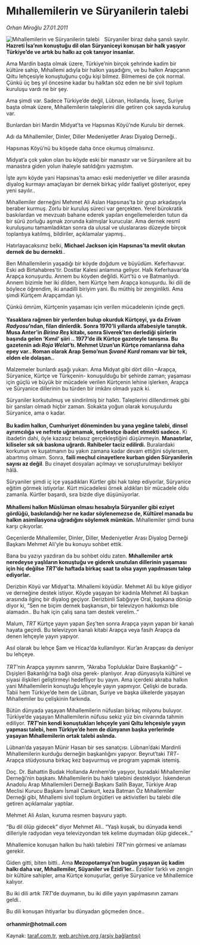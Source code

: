 # Mıhallemilerin ve Süryanilerin talebi

*Orhan Miroğlu 27.01.2011*

<div class="yazi"><img align="left" alt="Mıhallemilerin ve Süryanilerin talebi" border="0" src="http://www.taraf.com.tr/fotoraflar/makaleler/mihallemilerin-ve-suryanilerin-talebi_9246_orijinal.jpg" style="border-right-width:10px; border-color:#FFFFFF"/><p>Süryaniler biraz daha şanslı sayılır. <b>Hazreti İsa’nın konuştuğu dil olan Süryaniceyi konuşan bir halk yaşıyor Türkiye’de ve artık bu halkı az çok tanıyor insanlar.</b></p>
<p>Ama Mardin başta olmak üzere, Türkiye’nin birçok şehrinde kadim bir kültüre sahip, Mıhallemi adıyla bir halkın yaşadığını, ve bu halkın Arapçanın Qıltu lehçesiyle konuştuğunu çoğu kişi bilmez. Bilmemesi de çok normal. Çünkü üç beş yıl öncesine kadar bu halktan söz eden ne bir sivil toplum kuruluşu vardı ne bir şey.</p>
<p>Ama şimdi var. Sadece Türkiye’de değil, Lübnan, Hollanda, İsveç, Suriye başta olmak üzere, Mıhallemilerin taleplerini dile getiren çok sayıda kuruluş var.</p>
<p>Bunlardan biri Mardin Midyat’ta ve Hapsınas Köyü’nde Kurulu bir dernek. </p>
<p>Adı da Mıhallemiler, Dinler, Diller Medeniyetler Arası Diyalog Derneği..</p>
<p>Hapsınas Köyü’nü bu köşede daha önce okumuş olmalısınız. </p>
<p>Midyat’a çok yakın olan bu köyde eski bir manastır var ve Süryanilere ait bu manastıra giden yolun ihaleyle satıldığını yazmıştım. </p>
<p>İşte aynı köyde yani Hapsınas’ta amacı eski medeniyetler ve diller arasında diyalog kurmayı amaçlayan bir dernek birkaç yıldır faaliyet gösteriyor, epey yeni sayılır..</p>
<p>Mıhallemiler derneğini Mehmet Ali Aslan Hapsınas’ta bir grup arkadaşıyla beraber kurmuş. Zorlu bir kuruluş süreci var gerçekten. Yerel bürokratik baskılardan ve mevzuatı bahane ederek yapılan engellemelerden tutun da bir sürü zorluğu aşmak zorunda kalmışlar kurucular. Ama dernek resmî kuruluşunu tamamladıktan sonra da ulusal ve uluslararası düzeyde birçok toplantıya katılmış, bildiriler, açıklamalar yapmış..</p>
<p>Hatırlayacaksınız belki, <b>Michael Jackson için Hapsınas’ta mevlit okutan dernek de bu dernekti</b>..</p>
<p>Ben Mıhallemilerin yaşadığı bir köyde doğdum ve büyüdüm. Keferhavvar. Eski adı Birtahabres’tir. Dostlar Kalesi anlamına geliyor. Halk Keferhavar’da Arapça konuşurdu. Annem bu köyden değildi. Kürt’tü o ve Batmanlıydı. Annem bizimle her iki dilden, hem Kürtçe hem Arapça konuşurdu. İki dili de böylece öğrendim, iki anadilli biriyim yani. Bu müthiş bir zenginlikti. Ama şimdi Kürtçem Arapçamdan iyi. </p>
<p>Çünkü ömrüm, Kürtçenin yaşaması için verilen mücadelenin içinde geçti.<br/><br/><b>Yasaklara rağmen bir yerlerden bulup okurduk Kürtçeyi, ya da <i>Erivan Radyosu</i>’ndan, filan dinlerdik. Sonra 1970’li yıllarda alfabesiyle tanıştık. Musa Anter’in <i>Birina Reş</i> kitabı, sonra Siverek’ten derlediği şiirlerin başında gelen ‘Kımıl’ şiiri .. 1977’de ilk Kürtçe gazeteyle tanışma. Bu gazetenin adı <i>Roja Welat</i>’tı. Mehmet Uzun’un Kürtçe romanlarına daha epey var.. Roman olarak Arap Şemo’nun <i>Şıvanê Kurd</i> romanı var bir tek, elden ele dolaşan..</b></p>
<p>Malzemeler bunlardı aşağı yukarı. Ama Midyat gibi dört dilin –Arapça, Süryanice, Kürtçe ve Türkçenin- konuşulduğu bir şehirde zaman; yaşaması için güçlü ve büyük bir mücadele verilen Kürtçenin lehine işlerken, Arapça ve Süryanice dillerinin bu türden bir imkânı olmadı yazık ki.</p>
<p>Süryaniler korkutulmuş ve sindirilmiş bir halktı. Taleplerini dillendirmek gibi bir şansları olmadı hiçbir zaman. Sokakta yoğun olarak konuşulurdu Süryanice, ama o kadar.<br/><br/><b>Bu kadim halkın, Cumhuriyet döneminden bu yana yegâne talebi, dinsel ayrımcılığa ve nefrete uğramamak, serbestçe ibadet etmekti sadece.</b> Ki ibadetin dahi, öyle kazasız belasız gerçekleştiğini düşünmeyin. <b>Manastırlar, kiliseler sık sık baskına uğrardı. Rahibeler taciz edilirdi.</b> Buralardaki korkunun ve kuşatmanın bu yakın zamana kadar devam ettiğini söylersem, abartmış olmam. Sonra, <b>faili meçhul cinayetlere kurban giden Süryanilerin sayısı az değil</b>. Bu cinayet dosyaları açılmayı ve soruşturulmayı bekliyor hâlâ.</p>
<p>Süryaniler şimdi iç içe yaşadıkları Kürtler gibi hak talep ediyorlar, Süryanice eğitim görmek istiyorlar. Kürt mücadelesi örnek aldıkları bir mücadele oldu zamanla. Kürtler başardı, sıra bizde diye düşünüyorlar.<br/><br/><b>Mıhallemi halkın Müslüman olması hesabıyla Süryaniler gibi eziyet gördüğü, baskılandığı her ne kadar söylenemezse de, Kültürel manada bu halkın asimilasyona uğradığını söylemek mümkün.</b> Mıhallemiler şimdi buna karşı çıkıyorlar. </p>
<p>Geçenlerde Mıhallemiler, Dinler, Diller, Medeniyetler Arası Diyalog Derneği Başkanı Mehmet Ali’yle bu konuyu sohbet ettik.</p>
<p>Bana bu yazıyı yazdıran da bu sohbet oldu zaten. <b>Mıhallemiler artık neredeyse yaşlıların konuştuğu ve giderek unutulan dillerinin yaşaması için hiç değilse <i>TRT</i>’de haftada birkaç saat ta olsa yayın yapılmasını talep ediyorlar.</b> </p>
<p>Derizbin Köyü var Midyat’ta. Mıhallemi köyüdür. Mehmet Ali bu köye gidiyor ve derneğine destek istiyor. Köyde yaşayan bir kadınla Mehmet Ali başkan arasında ilginç bir diyalog geçiyor. Derizbinli Sabğıyye Oral, başkana dönüp diyor ki, “Sen ne biçim dernek başkanısın, bir televizyon hakkımızı bile alamadın.. Bu hak için çalış sana tam destek verelim..”</p>
<p>Malum, <i>TRT</i> Kürtçe yayın yapan <i>Şeş</i>’ten sonra Arapça yayın yapan bir kanalı hayata geçirdi. Bu televizyon kanalı kitabi Arapça veya fasih Arapça da denen lehçeyle yayın yapıyor. </p>
<p>Asıl olarak bu lehçe Şam ve Hicaz’da kullanılıyor. Kur’an Arapçası da deniyor bu lehçeye. <br/><br/><i>TRT</i>’nin Arapça yayınını sanırım, “Akraba Topluluklar Daire Başkanlığı” –Dışişleri Bakanlığı’na bağlı olsa gerek- planlıyor. Arap dünyasıyla kültürel ve siyasi ilişkileri geliştirmeyi hedefliyor bu yayın. Ama içerdeki akraba halkın yani Mıhallemilerin konuştuğu lehçeyle yayın yapmıyor. Çelişki de burada. Tabii hem Türkiye’de hem de Lübnan, Suriye ve başka ülkelerde yaşayan Mıhallemiler bu çelişkinin farkında. </p>
<p>Bütün dünyada yaşayan Mıhallemilerin nüfusları birkaç milyonu buluyor. Türkiye’de yaşayan Mıhallemilerin nüfusu sekiz yüz bin civarında tahmin ediliyor. <b><i>TRT</i>’nin kendi konuştukları lehçeyle yani Qıltu lehçesiyle yayın yapması talebi, hem Türkiye’de hem de dünyanın başka yerlerinde yaşayan Mıhallemilerin ortak talebi aslında.</b></p>
<p>Lübnan’da yaşayan Münir Hasan bir ses sanatçısı. Lübnan’daki Mardinli Mıhallemilerin kurduğu derneğin başkanlığını yapıyor. Beyrut’taki <i>TRT</i>-Arapça stüdyosuna birkaç kez başvurmuş ve program yapmak istemiş.</p>
<p>Doç. Dr. Bahattin Budak Hollanda Arnhem’de yaşıyor, buradaki Mıhallemiler Derneği’nin başkanı. Mıhallemilerin bu haklı talebini destekliyor. İskenderun Anadolu Arap Mıhallemileri Derneği Başkanı Salih Bayar, Türkiye Arap Meclisi Kurucu Başkanı İsmail Cankurt, keza Batman Öz Mıhallemiler Derneği gibi, Mıhallemi sivil toplum örgütleri ve aktivistleri bu talebi dile getiren açıklamalar yaptılar. </p>
<p>Mehmet Ali Aslan, kuruma resmen başvuru yaptı.</p>
<p>“Bu dil ölüp gidecek” diyor Mehmet Ali.. “Yaşlı kuşak, bu dünyada kendi dilleriyle radyodan veya televizyondan tek kelime duymadan ölüp gidecek..”</p>
<p>Mıhallemice konuşan halkın bu haklı talebini <i>TRT</i>’nin görmesi ve anlaması gerekir.</p>
<p>Giden gitti, biten bitti.. Ama <b>Mezopotamya’nın bugün yaşayan üç kadim halkı daha var, Mıhallemiler, Süyaniler ve Êzidi’ler..</b> Êzidiler farklı ve zengin bir kültüre sahipler, ama Kürtçe konuşurlar, geriye Süryanice ve Mıhallemice kalıyor. </p>
<p>Bu iki dili artık <i>TRT</i>’de duymanın, bu iki dille yayın yapılmasının zamanı geldi..</p>
<p>Bu dili konuşan ihtiyarlar bu dünyadan göçmeden önce..<br/><br/><b>orhanmir@hotmail.com</b></p>
</div>

Kaynak: [taraf.com.tr](http://www.taraf.com.tr/orhan-miroglu/makale-mihallemilerin-ve-suryanilerin-talebi.htm), [web.archive.org (arşiv bağlantısı)](http://web.archive.org/web/20130721142922/http://www.taraf.com.tr/orhan-miroglu/makale-mihallemilerin-ve-suryanilerin-talebi.htm)
